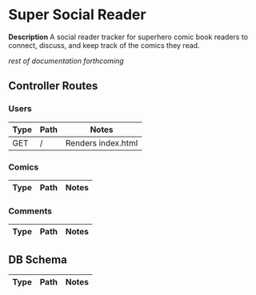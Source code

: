 # Super Social Reader
**Description**
A social reader tracker for superhero comic book readers to connect, discuss, and keep track of the comics they read.

*rest of documentation forthcoming*

## Controller Routes
### Users
| Type | Path | Notes
| ------- | ------- | ------- |
| GET | / | Renders index.html |
### Comics
| Type | Path | Notes
| ------- | ------- | ------- |
### Comments
| Type | Path | Notes
| ------- | ------- | ------- |

## DB Schema
| Type | Path | Notes
| ------- | ------- | ------- |